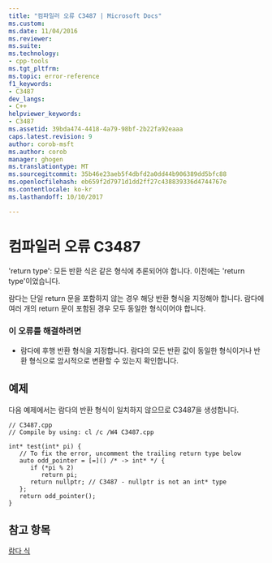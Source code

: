 ```yaml
---
title: "컴파일러 오류 C3487 | Microsoft Docs"
ms.custom: 
ms.date: 11/04/2016
ms.reviewer: 
ms.suite: 
ms.technology:
- cpp-tools
ms.tgt_pltfrm: 
ms.topic: error-reference
f1_keywords:
- C3487
dev_langs:
- C++
helpviewer_keywords:
- C3487
ms.assetid: 39bda474-4418-4a79-98bf-2b22fa92eaaa
caps.latest.revision: 9
author: corob-msft
ms.author: corob
manager: ghogen
ms.translationtype: MT
ms.sourcegitcommit: 35b46e23aeb5f4dbfd2a0dd44b906389dd5bfc88
ms.openlocfilehash: eb659f2d7971d1dd2ff27c438839336d4744767e
ms.contentlocale: ko-kr
ms.lasthandoff: 10/10/2017

---
```

# <a name="compiler-error-c3487"></a>컴파일러 오류 C3487
'return type': 모든 반환 식은 같은 형식에 추론되어야 합니다. 이전에는 'return type'이었습니다.  
  
 람다는 단일 return 문을 포함하지 않는 경우 해당 반환 형식을 지정해야 합니다. 람다에 여러 개의 return 문이 포함된 경우 모두 동일한 형식이어야 합니다.  
  
### <a name="to-correct-this-error"></a>이 오류를 해결하려면  
  
-   람다에 후행 반환 형식을 지정합니다. 람다의 모든 반환 값이 동일한 형식이거나 반환 형식으로 암시적으로 변환할 수 있는지 확인합니다.  
  
## <a name="example"></a>예제  
 다음 예제에서는 람다의 반환 형식이 일치하지 않으므로 C3487을 생성합니다.  
  
```  
// C3487.cpp  
// Compile by using: cl /c /W4 C3487.cpp  
  
int* test(int* pi) {  
   // To fix the error, uncomment the trailing return type below  
   auto odd_pointer = [=]() /* -> int* */ {  
      if (*pi % 2)   
         return pi;  
      return nullptr; // C3487 - nullptr is not an int* type  
   };  
   return odd_pointer();  
}  
```  
  
## <a name="see-also"></a>참고 항목  
 [람다 식](../../cpp/lambda-expressions-in-cpp.md)
